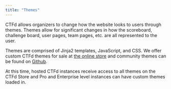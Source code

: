 ```yaml
---
title: "Themes"
---
```


CTFd allows organizers to change how the website looks to users through themes. Themes allow for significant changes in how the scoreboard, challenge board, user pages, team pages, etc. are all represented to the user.

Themes are comprised of Jinja2 templates, JavaScript, and CSS. We offer custom CTFd themes for sale at [the online store](https://ctfd.io/store/) and community themes can be found on [Github](https://github.com/CTFd/themes).

At this time, hosted CTFd instances receive access to all themes on the CTFd Store and Pro and Enterprise level instances can have custom themes loaded in.